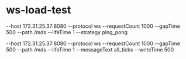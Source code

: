 # ws-load-test

--host 172.31.25.37:8080 --protocol ws --requestCount 1000 --gapTime 500 --path /mds --lifeTime 1 --strategy ping_pong 

--host 172.31.25.37:8080 --protocol ws --requestCount 1000 --gapTime 500 --path /mds --lifeTime 1 --messageText all_ticks --writeTime 500   
